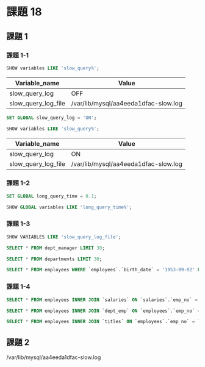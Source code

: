 # 課題 18

## 課題 1

### 課題 1-1

``` SQL
SHOW variables LIKE 'slow_query%';
```

| Variable_name       | Value                                    |
| ------------------- | ---------------------------------------- |
| slow_query_log      | OFF                                      |
| slow_query_log_file | /var/lib/mysql/aa4eeda1dfac-slow.log     |

``` SQL
SET GLOBAL slow_query_log = 'ON';
```

``` SQL
SHOW variables LIKE 'slow_query%';
```

| Variable_name       | Value                                    |
| ------------------- | ---------------------------------------- |
| slow_query_log      | ON                                       |
| slow_query_log_file | /var/lib/mysql/aa4eeda1dfac-slow.log     |

### 課題 1-2

``` SQL
SET GLOBAL long_query_time = 0.1;
```

``` SQL
SHOW GLOBAL variables LIKE 'long_query_time%';
```

### 課題 1-3

``` SQL
SHOW VARIABLES LIKE 'slow_query_log_file';
```

``` SQL
SELECT * FROM dept_manager LIMIT 30;
```

``` SQL
SELECT * FROM departments LIMIT 30;
```

``` SQL
SELECT * FROM employees WHERE `employees`.`birth_date` = '1953-09-02' LIMIT 1;
```

### 課題 1-4

``` SQL
SELECT * FROM employees INNER JOIN `salaries` ON `salaries`.`emp_no` = `employees`.`emp_no` ORDER BY `salaries`.`salary` DESC;
```

``` SQL
SELECT * FROM employees INNER JOIN `dept_emp` ON `employees`.`emp_no` = `dept_emp`.`emp_no` ORDER BY `dept_emp`.`dept_no` DESC;
```

``` SQL
SELECT * FROM employees INNER JOIN `titles` ON `employees`.`emp_no` = `titles`.`emp_no` ORDER BY `titles`.`title` DESC;
```

## 課題 2

/var/lib/mysql/aa4eeda1dfac-slow.log